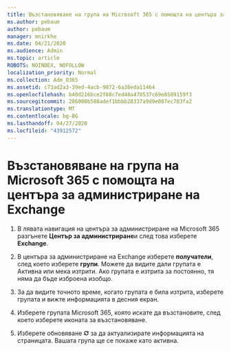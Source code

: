 ```yaml
---
title: Възстановяване на група на Microsoft 365 с помощта на центъра за администриране на Exchange
ms.author: pebaum
author: pebaum
manager: mnirkhe
ms.date: 04/21/2020
ms.audience: Admin
ms.topic: article
ROBOTS: NOINDEX, NOFOLLOW
localization_priority: Normal
ms.collection: Adm_O365
ms.assetid: c73ad2a3-39ed-4acb-9872-6a38eda11464
ms.openlocfilehash: b40d216bce2f88c7ed48a470537c69e8589159f3
ms.sourcegitcommit: 286000b588adef1bbbb28337a9d9e087ec783fa2
ms.translationtype: MT
ms.contentlocale: bg-BG
ms.lasthandoff: 04/27/2020
ms.locfileid: "43912572"
---
```

# <a name="restore-an-microsoft-365-group-using-the-exchange-admin-center"></a>Възстановяване на група на Microsoft 365 с помощта на центъра за администриране на Exchange

1. В лявата навигация на центъра за администриране на Microsoft 365 разгънете **Център за администриране**и след това изберете **Exchange**.
    
2. В центъра за администриране на Exchange изберете **получатели**, след което изберете **групи**. Можете да видите дали групата е Активна или мека изтрити. Ако групата е изтрита за постоянно, тя няма да бъде изброена изобщо.
    
3. За да видите точното време, когато групата е била изтрита, изберете групата и вижте информацията в десния екран.
    
4. Изберете групата Microsoft 365, която искате да възстановите, след което изберете иконата за възстановяване.
    
5. Изберете обновяване ![Икона за обновяване](media/6464df90-2a91-4c1f-92a6-9a38c7696ac3.gif) за да актуализирате информацията на страницата. Вашата група ще се покаже като активна. 
    

